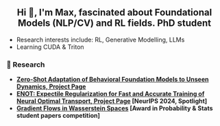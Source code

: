 <h2 align="center">Hi 👋, I'm Max, fascinated about Foundational Models (NLP/CV) and RL fields. PhD student</h2>

- Research interests include: RL, Generative Modelling, LLMs
- Learning CUDA & Triton

### :microscope: Research
- **[Zero-Shot Adaptation of Behavioral Foundation Models to Unseen Dynamics, Project Page](https://belief-fb.dunnolab.ai/)**
- **[ENOT: Expectile Regularization for Fast and Accurate Training of Neural Optimal Transport, Project Page](https://skylooop.github.io/enot/) [NeurIPS 2024, Spotlight]**
- **[Gradient Flows in Wasserstein Spaces](https://github.com/skylooop/Diploma-MastersApplication/blob/main/AwardWinningGradFlows.pdf) [Award in Probability & Stats student papers competition]**
